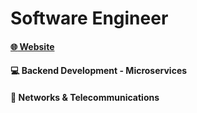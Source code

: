 # Software Engineer

#### [:globe_with_meridians: Website ](https://djaquels.github.io/ "Website")
#### :computer:  Backend Development - Microservices
#### :satellite: Networks & Telecommunications

